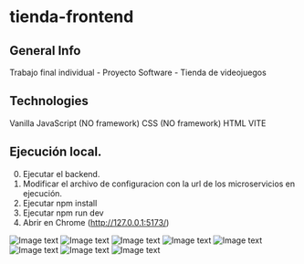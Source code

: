 # tienda-frontend

## General Info

Trabajo final individual - Proyecto Software - Tienda de videojuegos

## Technologies

Vanilla JavaScript (NO framework)
CSS (NO framework)
HTML
VITE

## Ejecución local.

0. Ejecutar el backend.
1. Modificar el archivo de configuracion con la url de los microservicios en ejecución.
2. Ejecutar npm install
3. Ejecutar npm run dev
4. Abrir en Chrome (http://127.0.0.1:5173/)

![Image text](https://postimg.cc/NLC6sk1Y)
![Image text](https://postimg.cc/bDNn8Zrs)
![Image text](https://postimg.cc/r0nrpqRg)
![Image text](https://postimg.cc/SXG9w6yB)
![Image text](https://postimg.cc/gwpRSSPy)
![Image text](https://postimg.cc/HrXXtGFs)
![Image text](https://postimg.cc/MvcyvfDB)
![Image text](https://postimg.cc/tYLFPRSM)
